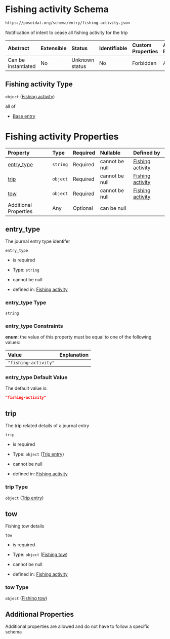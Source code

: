 # Fishing activity Schema

```txt
https://poseidat.org/schema/entry/fishing-activity.json
```

Notification of intent to cease all fishing activity for the trip

| Abstract            | Extensible | Status         | Identifiable | Custom Properties | Additional Properties | Access Restrictions | Defined In                                                                          |
| :------------------ | :--------- | :------------- | :----------- | :---------------- | :-------------------- | :------------------ | :---------------------------------------------------------------------------------- |
| Can be instantiated | No         | Unknown status | No           | Forbidden         | Allowed               | none                | [fishing-activity.json](schemas/entry/fishing-activity.json "open original schema") |

## Fishing activity Type

`object` ([Fishing activity](fishing-activity.md))

all of

*   [Base entry](arrival-allof-base-entry.md "check type definition")

# Fishing activity Properties

| Property                  | Type     | Required | Nullable       | Defined by                                                                                                                                     |
| :------------------------ | :------- | :------- | :------------- | :--------------------------------------------------------------------------------------------------------------------------------------------- |
| [entry_type](#entry_type) | `string` | Required | cannot be null | [Fishing activity](fishing-activity-properties-entry_type.md "https://poseidat.org/schema/entry/fishing-activity.json#/properties/entry_type") |
| [trip](#trip)             | `object` | Required | cannot be null | [Fishing activity](arrival-properties-trip-entry.md "https://poseidat.org/schema/core/trip-entry.json#/properties/trip")                       |
| [tow](#tow)               | `object` | Required | cannot be null | [Fishing activity](fishing-activity-properties-fishing-tow.md "https://poseidat.org/schema/core/fishing-tow.json#/properties/tow")             |
| Additional Properties     | Any      | Optional | can be null    |                                                                                                                                                |

## entry_type

The journal entry type identifer

`entry_type`

*   is required

*   Type: `string`

*   cannot be null

*   defined in: [Fishing activity](fishing-activity-properties-entry_type.md "https://poseidat.org/schema/entry/fishing-activity.json#/properties/entry_type")

### entry_type Type

`string`

### entry_type Constraints

**enum**: the value of this property must be equal to one of the following values:

| Value                | Explanation |
| :------------------- | :---------- |
| `"fishing-activity"` |             |

### entry_type Default Value

The default value is:

```json
"fishing-activity"
```

## trip

The trip related details of a journal entry

`trip`

*   is required

*   Type: `object` ([Trip entry](arrival-properties-trip-entry.md))

*   cannot be null

*   defined in: [Fishing activity](arrival-properties-trip-entry.md "https://poseidat.org/schema/core/trip-entry.json#/properties/trip")

### trip Type

`object` ([Trip entry](arrival-properties-trip-entry.md))

## tow

Fishing tow details

`tow`

*   is required

*   Type: `object` ([Fishing tow](fishing-activity-properties-fishing-tow.md))

*   cannot be null

*   defined in: [Fishing activity](fishing-activity-properties-fishing-tow.md "https://poseidat.org/schema/core/fishing-tow.json#/properties/tow")

### tow Type

`object` ([Fishing tow](fishing-activity-properties-fishing-tow.md))

## Additional Properties

Additional properties are allowed and do not have to follow a specific schema
